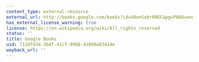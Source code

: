 ```yaml
---
content_type: external-resource
external_url: http://books.google.com/books?id=U0onSobrkREC&pg=PA68=onepage
has_external_license_warning: true
license: https://en.wikipedia.org/wiki/All_rights_reserved
status: ''
title: Google Books
uid: 712dfd34-3b4f-41cf-9968-41890a83414e
wayback_url: ''
---
```

